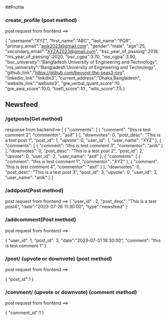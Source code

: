 ##Profile
### create_profile (post method)

post request from frontend ==>

{
"username":"XYZ",
"first_name":"ABC",
"last_name":"PQR",
"primary_email":"anik2023@gmail.com",
"gender":"male",
"age":25,
"secondary_email":"XYZA2023@gmail.com",
"bsc_year_of_passing":2018,
"ms_year_of_passing":2020,
"bsc_cgpa":3.70,
"ms_cgpa":3.90,
"bsc_university":"Bangladesh University of Engineering and Technology",
"ms_university":"Bangladesh University of Engineering and Technology",
"github_link":"https://github.com/beyond-the-seas3-org",
"linkedin_link":"linkdin3",
"current_address":"Dhaka,Bangladesh",
"website_link":"website3",
"gre_verbal_quant_score":10,
"gre_awa_score":10.0,
"toefl_score":10 ,
"ielts_score":7.5
}


## Newsfeed


### /getposts(Get method)

response from backend==>
[
    {
        "comments": [
            {
                "comment": "this is test comment 2",
                "commentor": "asif"
            }
        ],
        "downvotes": 0,
        "post_desc": "This is a test post 1",
        "post_id": 1,
        "upvote": 0,
        "user_id": 1,
        "user_name": "XYZ"
    },
    {
        "comments": [
            {
                "comment": "this is test comment 3",
                "commentor": "anik"
            }
        ],
        "downvotes": 0,
        "post_desc": "This is a test post 2",
        "post_id": 2,
        "upvote": 0,
        "user_id": 2,
        "user_name": "asif"
    },
    {
        "comments": [
            {
                "comment": "this is test comment 1",
                "commentor": "XYZ"
            },
            {
                "comment": "this is test comment 4",
                "commentor": "asif"
            }
        ],
        "downvotes": 0,
        "post_desc": "This is a test post 3",
        "post_id": 3,
        "upvote": 0,
        "user_id": 3,
        "user_name": "anik"
    }
]


### /addpost(Post method)

post request from frontend ==>
{
 "user_id" : 2,
 "post_desc": "This is a test post4",
 "date":"2023-07-26 11:30:00",
 "type":"newsfeed"
}


### /addcomment(Post method)

post request from frontend ==>

{
 "user_id": 1,
 "post_id": 3,
 "date":"2023-07-31 18:30:00",
 "comment": "this is test comment 1"
}


### /post/<vote> (upvote or downvote) (post method)

post request from frontend ==>

{
 "post_id":1
}


### /comment/<vote> (upvote or downvote) (comment method)

post request from frontend ==>

{
 "comment_id":1
}












